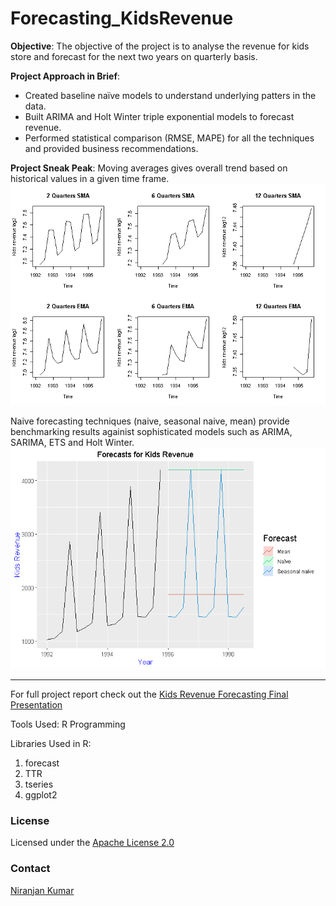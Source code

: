 # Forecasting_KidsRevenue
**Objective**: The objective of the project is to analyse the revenue for kids store and forecast for the next two years on quarterly basis.

**Project Approach in Brief**:
  - Created baseline naïve models to understand underlying patters in the data. 
  - Built ARIMA and Holt Winter triple exponential models to forecast revenue. 
  - Performed statistical comparison (RMSE, MAPE) for all the techniques and provided business recommendations.
  
**Project Sneak Peak**:
Moving averages gives overall trend based on historical values in a given time frame.
<img src="Plots/All_SMA_EMA.png" alt="SMA EMA" width="600">

Naive forecasting techniques (naive, seasonal naive, mean) provide benchmarking results againist sophisticated models such as ARIMA, SARIMA, ETS and Holt Winter.
<img src="Plots/naive.png" alt="SMA EMA" width="600">

-------


For full project report check out the [Kids Revenue Forecasting Final Presentation](ECMProject%20-%20FinalPresentation.pdf)


Tools Used:
R Programming 

Libraries Used in R:
1. forecast
2. TTR
3. tseries
4. ggplot2


### License
Licensed under the [Apache License 2.0](LICENSE)

### Contact
[Niranjan Kumar](https://www.linkedin.com/in/niranjankumar-c/) 
